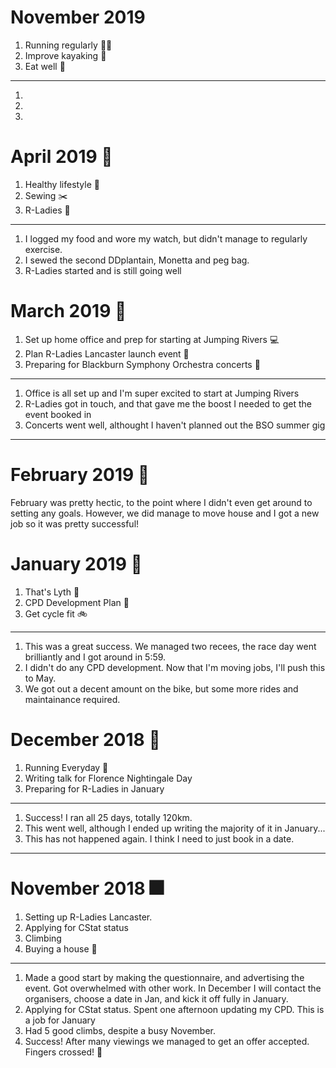 # November 2019

1. Running regularly :running_woman:
2. Improve kayaking :canoe:
3. Eat well :apple:

------

1.

2.

3.

# April 2019 :seedling:

1. Healthy lifestyle :pear:
2. Sewing :scissors:
3. R-Ladies :purple_heart:

---

1. I logged my food and wore my watch, but didn't manage to regularly exercise.
2. I sewed the second DDplantain, Monetta and peg bag.
3. R-Ladies started and is still going well

# March 2019 :tulip:

1. Set up home office and prep for starting at Jumping Rivers :computer:
2. Plan R-Ladies Lancaster launch event :purple_heart:
3. Preparing for Blackburn Symphony Orchestra concerts :musical_note:

---

1. Office is all set up and I'm super excited to start at Jumping Rivers
2. R-Ladies got in touch, and that gave me the boost I needed to get the event booked in
3. Concerts went well, althought I haven't planned out the BSO summer gig

---

# February 2019 :house_with_garden:

February was pretty hectic, to the point where I didn't even get around to setting any goals. 
However, we did manage to move house and I got a new job so it was pretty successful!

# January 2019 :green_book:

1. That's Lyth :runner:
2. CPD Development Plan :green_book:
3. Get cycle fit :bike:

---

1. This was a great success. We managed two recees, the race day went brilliantly and I got around in 5:59.
2. I didn't do any CPD development. Now that I'm moving jobs, I'll push this to May.
3. We got out a decent amount on the bike, but some more rides and maintainance required.

# December 2018 :christmas_tree:

1. Running Everyday :runner:
2. Writing talk for Florence Nightingale Day
3. Preparing for R-Ladies in January

---

1. Success! I ran all 25 days, totally 120km.
2. This went well, although I ended up writing the majority of it in January...
3. This has not happened again. I think I need to just book in a date.

---
# November 2018 :fireworks:

1. Setting up R-Ladies Lancaster.
2. Applying for CStat status
3. Climbing
4. Buying a house :house_with_garden:
---
1. Made a good start by making the questionnaire, and advertising the event. Got overwhelmed with other work.
In December I will contact the organisers, choose a date in Jan, and kick it off fully in January. 
2. Applying for CStat status. Spent one afternoon updating my CPD. This is a job for January
3. Had 5 good climbs, despite a busy November. 
4. Success! After many viewings we managed to get an offer accepted. Fingers crossed! :house_with_garden:
